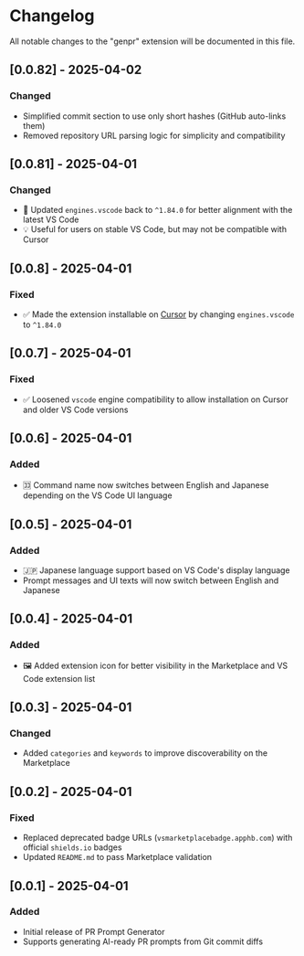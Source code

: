 # Changelog

All notable changes to the "genpr" extension will be documented in this file.

## [0.0.82] - 2025-04-02

### Changed

- Simplified commit section to use only short hashes (GitHub auto-links them)
- Removed repository URL parsing logic for simplicity and compatibility

## [0.0.81] - 2025-04-01

### Changed

- 🔄 Updated `engines.vscode` back to `^1.84.0` for better alignment with the latest VS Code
- 💡 Useful for users on stable VS Code, but may not be compatible with Cursor

## [0.0.8] - 2025-04-01

### Fixed

- ✅ Made the extension installable on [Cursor](https://www.cursor.com) by changing `engines.vscode` to `^1.84.0`

## [0.0.7] - 2025-04-01

### Fixed

- ✅ Loosened `vscode` engine compatibility to allow installation on Cursor and older VS Code versions

## [0.0.6] - 2025-04-01

### Added

- 🈁 Command name now switches between English and Japanese depending on the VS Code UI language

## [0.0.5] - 2025-04-01

### Added

- 🇯🇵 Japanese language support based on VS Code's display language
- Prompt messages and UI texts will now switch between English and Japanese

## [0.0.4] - 2025-04-01

### Added

- 🖼️ Added extension icon for better visibility in the Marketplace and VS Code extension list

## [0.0.3] - 2025-04-01

### Changed

- Added `categories` and `keywords` to improve discoverability on the Marketplace

## [0.0.2] - 2025-04-01

### Fixed

- Replaced deprecated badge URLs (`vsmarketplacebadge.apphb.com`) with official `shields.io` badges
- Updated `README.md` to pass Marketplace validation

## [0.0.1] - 2025-04-01

### Added

- Initial release of PR Prompt Generator
- Supports generating AI-ready PR prompts from Git commit diffs
